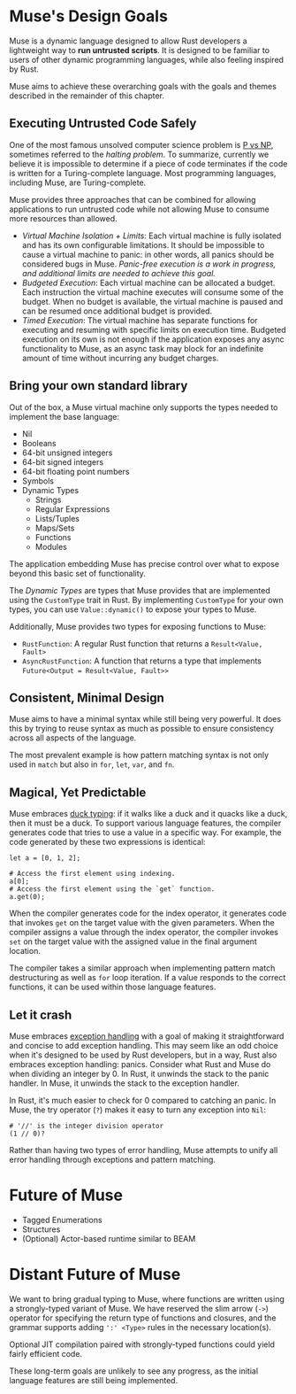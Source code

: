 # Muse's Design Goals

Muse is a dynamic language designed to allow Rust developers a lightweight way
to **run untrusted scripts**. It is designed to be familiar to users of other
dynamic programming languages, while also feeling inspired by Rust.

Muse aims to achieve these overarching goals with the goals and themes described
in the remainder of this chapter.

## Executing Untrusted Code Safely

One of the most famous unsolved computer science problem is [P vs NP][pnp],
sometimes referred to the *halting problem*. To summarize, currently we believe
it is impossible to determine if a piece of code terminates if the code is
written for a Turing-complete language. Most programming languages, including
Muse, are Turing-complete.

Muse provides three approaches that can be combined for allowing applications to
run untrusted code while not allowing Muse to consume more resources than
allowed.

* *Virtual Machine Isolation + Limits*: Each virtual machine is fully isolated
  and has its own configurable limitations. It should be impossible to cause a
  virtual machine to panic: in other words, all panics should be considered bugs
  in Muse. *Panic-free execution is a work in progress, and additional limits
  are needed to achieve this goal.*
* *Budgeted Execution*: Each virtual machine can be allocated a budget. Each
  instruction the virtual machine executes will consume some of the budget. When
  no budget is available, the virtual machine is paused and can be resumed once
  additional budget is provided.
* *Timed Execution*: The virtual machine has separate functions for executing
  and resuming with specific limits on execution time. Budgeted execution on its
  own is not enough if the application exposes any async functionality to Muse,
  as an async task may block for an indefinite amount of time without incurring
  any budget charges.

## Bring your own standard library

Out of the box, a Muse virtual machine only supports the types needed to
implement the base language:

* Nil
* Booleans
* 64-bit unsigned integers
* 64-bit signed integers
* 64-bit floating point numbers
* Symbols
* Dynamic Types
  * Strings
  * Regular Expressions
  * Lists/Tuples
  * Maps/Sets
  * Functions
  * Modules

The application embedding Muse has precise control over what to expose beyond
this basic set of functionality.

The *Dynamic Types* are types that Muse provides that are implemented using the
`CustomType` trait in Rust. By implementing `CustomType` for your own types, you
can use `Value::dynamic()` to expose your types to Muse.

Additionally, Muse provides two types for exposing functions to Muse:

* `RustFunction`: A regular Rust function that returns a `Result<Value, Fault>`
* `AsyncRustFunction`: A function that returns a type that implements
  `Future<Output = Result<Value, Fault>>`

## Consistent, Minimal Design

Muse aims to have a minimal syntax while still being very powerful. It does this
by trying to reuse syntax as much as possible to ensure consistency across all
aspects of the language.

The most prevalent example is how pattern matching syntax is not only used in
`match` but also in `for`, `let`, `var`, and `fn`.

## Magical, Yet Predictable

Muse embraces [duck typing][duck]: if it walks like a duck and it quacks like a
duck, then it must be a duck. To support various language features, the compiler
generates code that tries to use a value in a specific way. For example, the
code generated by these two expressions is identical:

```muse
let a = [0, 1, 2];

# Access the first element using indexing.
a[0];
# Access the first element using the `get` function.
a.get(0);
```

When the compiler generates code for the index operator, it generates code that
invokes `get` on the target value with the given parameters. When the compiler
assigns a value through the index operator, the compiler invokes `set` on the
target value with the assigned value in the final argument location.

The compiler takes a similar approach when implementing pattern match
destructuring as well as `for` loop iteration. If a value responds to the
correct functions, it can be used within those language features.

## Let it crash

Muse embraces [exception handling][exception-handling] with a goal of making it
straightforward and concise to add exception handling. This may seem like an odd
choice when it's designed to be used by Rust developers, but in a way, Rust also
embraces exception handling: panics. Consider what Rust and Muse do when
dividing an integer by 0. In Rust, it unwinds the stack to the panic handler. In
Muse, it unwinds the stack to the exception handler.

In Rust, it's much easier to check for 0 compared to catching an panic. In Muse,
the try operator (`?`) makes it easy to turn any exception into `Nil`:

```muse
# '//' is the integer division operator
(1 // 0)?
```

Rather than having two types of error handling, Muse attempts to unify all error
handling through exceptions and pattern matching.

# Future of Muse

* Tagged Enumerations
* Structures
* (Optional) Actor-based runtime similar to BEAM

# Distant Future of Muse

We want to bring gradual typing to Muse, where functions are written using a
strongly-typed variant of Muse. We have reserved the slim arrow (`->`) operator
for specifying the return type of functions and closures, and the grammar
supports adding `':' <Type>` rules in the necessary location(s).

Optional JIT compilation paired with strongly-typed functions could yield fairly
efficient code.

These long-term goals are unlikely to see any progress, as the initial language
features are still being implemented.

[pnp]: https://en.wikipedia.org/wiki/P_versus_NP_problem
[duck]: https://en.wikipedia.org/wiki/Duck_typing
[exception-handling]: https://en.wikipedia.org/wiki/Exception_handling
